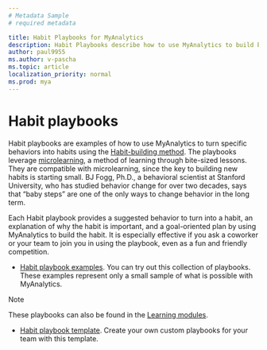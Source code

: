 ```yaml
---
# Metadata Sample
# required metadata

title: Habit Playbooks for MyAnalytics
description: Habit Playbooks describe how to use MyAnalytics to build better work habits
author: paul9955
ms.author: v-pascha
ms.topic: article
localization_priority: normal 
ms.prod: mya
---
```


# Habit playbooks

Habit playbooks are examples of how to use MyAnalytics to turn specific behaviors into habits using the [Habit-building method](Adopt-Habit-building-method.md). The playbooks leverage [microlearning](https://en.wikipedia.org/wiki/Microlearning), a method of learning through bite-sized lessons. They are compatible with microlearning, since the key to building new habits is starting small. BJ Fogg, Ph.D., a behavioral scientist at Stanford University, who has studied behavior change for over two decades, says that “baby steps” are one of the only ways to change behavior in the long term.

Each Habit playbook provides a suggested behavior to turn into a habit, an explanation of why the habit is important, and a goal-oriented plan by using MyAnalytics to build the habit. It is especially effective if you ask a coworker or your team to join you in using the playbook, even as a fun and friendly competition.

 * [Habit playbook examples](Habit-playbook-examples.pdf). You can try out this collection of playbooks. These examples represent only a small sample of what is possible with MyAnalytics.

  > [!Note] 
  > These playbooks can also be found in the [Learning modules](Adopt-Learning-Modules.md). 

 * [Habit playbook template](Habit-playbook-template.pptx). Create your own custom playbooks for your team with this template.



